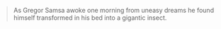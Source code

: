 > As Gregor Samsa awoke one morning from uneasy dreams he found himself transformed in his bed into a gigantic insect.

